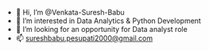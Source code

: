- 👋 Hi, I’m @Venkata-Suresh-Babu
- 👀 I’m interested in Data Analytics & Python Development
- 💞️ I’m looking for an opportunity for Data analyst role
- 📫 sureshbabu.pesupati2000@gmail.com

<!---
Venkata-Suresh-Babu/Venkata-Suresh-Babu is a ✨ special ✨ repository because its `README.md` (this file) appears on your GitHub profile.
You can click the Preview link to take a look at your changes.
--->
